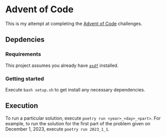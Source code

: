 # Advent of Code

This is my attempt at completing the [Advent of Code](https://adventofcode.com/) challenges.

## Depdencies

### Requirements

This project assumes you already have [`asdf`](https://asdf-vm.com/) installed.

### Getting started

Execute `bash setup.sh` to get install any necessary dependencies.

## Execution

To run a particular solution, execute `poetry run <year>_<day>_<part>`. For example, to run the solution for the first part of the problem given on December 1, 2023, execute `poetry run 2023_1_1`.

